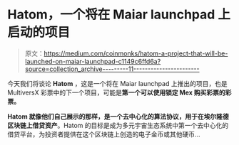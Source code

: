 # Hatom，一个将在 Maiar launchpad 上启动的项目

> 原文：<https://medium.com/coinmonks/hatom-a-project-that-will-be-launched-on-maiar-launchpad-c1149c6ffd6a?source=collection_archive---------11----------------------->

今天我们将谈论 **Hatom** ，这是一个将在 Maiar launchpad 上推出的项目，也是 MultiversX 彩票中的下一个项目，可能是**第一个可以使用锁定 Mex 购买彩票的彩票。**

**Hatom 就像他们自己展示的那样，是一个去中心化的算法协议，用于在埃尔隆德区块链上借贷资产**。Hatom 的目标是成为多元宇宙生态系统中第一个去中心化的借贷平台，为投资者提供在这个区块链上创造的电子金币或其他硬币…